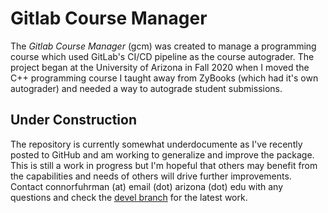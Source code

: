 # Gitlab Course Manager
The _Gitlab Course Manager_ (gcm) was created to manage a programming course which used GitLab's CI/CD pipeline as the course autograder. 
The project began at the University of Arizona in Fall 2020 when I moved the C++ programming course I taught away from ZyBooks (which had it's own autograder) and needed a way to autograde student submissions. 

## Under Construction
The repository is currently somewhat underdocumente as I've recently posted to GitHub and am working to generalize and improve the package.
This is still a work in progress but I'm hopeful that others may benefit from the capabilities and needs of others will drive further improvements. 
Contact connorfuhrman (at) email (dot) arizona (dot) edu with any questions and check the [devel branch](https://github.com/connorfuhrman/GitLab-Course-Manager/tree/devel) for the latest work.
